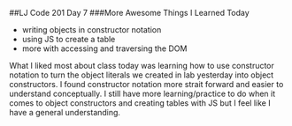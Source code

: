 ##LJ Code 201 Day 7
###More Awesome Things I Learned Today
- writing objects in constructor notation
- using JS to create a table
- more with accessing and traversing the DOM

What I liked most about class today was learning how to use constructor notation to turn the object literals we created in lab yesterday into object constructors. I found constructor notation more strait forward and easier to understand conceptually. I still have more learning/practice to do when it comes to object constructors and creating tables with JS but I feel like I have a general understanding. 
